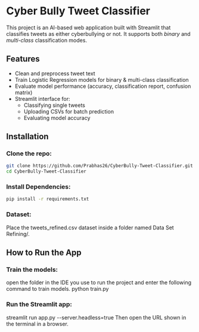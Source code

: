 # Cyber Bully Tweet Classifier

This project is an AI-based web application built with Streamlit that classifies tweets as either cyberbullying or not. It supports both *binary* and *multi-class* classification modes.

## Features

- Clean and preprocess tweet text
- Train Logistic Regression models for binary & multi-class classification
- Evaluate model performance (accuracy, classification report, confusion matrix)
- Streamlit interface for:
  - Classifying single tweets
  - Uploading CSVs for batch prediction
  - Evaluating model accuracy

## Installation

### Clone the repo:
```bash
git clone https://github.com/Prabhas26/CyberBully-Tweet-Classifier.git
cd CyberBully-Tweet-Classifier
```

### Install Dependencies:
```bash
pip install -r requirements.txt
```

### Dataset:
Place the tweets_refined.csv dataset inside a folder named Data Set Refining/.

## How to Run the App

### Train the models:
open the folder in the IDE you use to run the project and enter the following command to train models.
python train.py

### Run the Streamlit app:
streamlit run app.py --server.headless=true
Then open the URL shown in the terminal in a browser.



